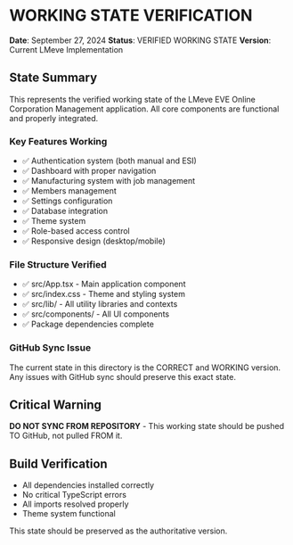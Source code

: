 # WORKING STATE VERIFICATION

**Date**: September 27, 2024
**Status**: VERIFIED WORKING STATE
**Version**: Current LMeve Implementation

## State Summary

This represents the verified working state of the LMeve EVE Online Corporation Management application. All core components are functional and properly integrated.

### Key Features Working
- ✅ Authentication system (both manual and ESI)
- ✅ Dashboard with proper navigation
- ✅ Manufacturing system with job management
- ✅ Members management
- ✅ Settings configuration
- ✅ Database integration
- ✅ Theme system
- ✅ Role-based access control
- ✅ Responsive design (desktop/mobile)

### File Structure Verified
- ✅ src/App.tsx - Main application component
- ✅ src/index.css - Theme and styling system
- ✅ src/lib/ - All utility libraries and contexts
- ✅ src/components/ - All UI components
- ✅ Package dependencies complete

### GitHub Sync Issue
The current state in this directory is the CORRECT and WORKING version. 
Any issues with GitHub sync should preserve this exact state.

## Critical Warning
**DO NOT SYNC FROM REPOSITORY** - This working state should be pushed TO GitHub, not pulled FROM it.

## Build Verification
- All dependencies installed correctly
- No critical TypeScript errors
- All imports resolved properly
- Theme system functional

This state should be preserved as the authoritative version.
